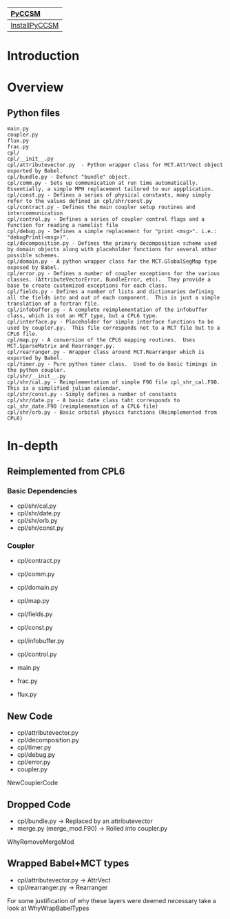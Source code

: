 | [PyCCSM](PyCCSM.md) |
|:--------------------|
| [InstallPyCCSM](InstallPyCCSM.md) |

# Introduction #

# Overview #

## Python files ##

```
main.py
coupler.py
flux.py
frac.py
cpl/
cpl/__init__.py
cpl/attributevector.py  - Python wrapper class for MCT.AttrVect object exported by Babel.
cpl/bundle.py - Defunct "bundle" object.
cpl/comm.py - Sets up communication at run time automatically.  Essentially, a simple MPH replacement tailored to our appplication.
cpl/const.py - Defines a series of physical constants, many simply refer to the values defined in cpl/shr/const.py
cpl/contract.py - Defines the main coupler setup routines and intercommunication
cpl/control.py - Defines a series of coupler control flags and a function for reading a namelist file
cpl/debug.py - Defines a simple replacement for "print <msg>". i.e.:  "debugPrint(<msg>)".
cpl/decomposition.py - Defines the primary decomposition scheme used by domain objects along with placeholder functions for several other possible schemes.
cpl/domain.py - A python wrapper class for the MCT.GlobalSegMap type exposed by Babel.
cpl/error.py - Defines a number of coupler exceptions for the various classes. (AttributeVectorError, BundleError, etc).  They provide a base to create customized exceptions for each class.
cpl/fields.py - Defines a number of lists and dictionaries defining all the fields into and out of each component.  This is just a simple translation of a fortran file.
cpl/infobuffer.py - A complete reimplementation of the infobuffer class, which is not an MCT type, but a CPL6 type.
cpl/interface.py - Placeholder for simple interface functions to be used by coupler.py.  This file corresponds not to a MCT file but to a CPL6 file.
cpl/map.py - A conversion of the CPL6 mapping routines.  Uses MCT.SparseMatrix and Rearranger.py.
cpl/rearranger.py - Wrapper class around MCT.Rearranger which is exported by Babel.
cpl/timer.py - Pure python timer class.  Used to do basic timings in the python coupler.
cpl/shr/__init__.py
cpl/shr/cal.py - Reimplementation of simple F90 file cpl_shr_cal.F90.  This is a simplified julian calendar.
cpl/shr/const.py - Simply defines a number of constants
cpl/shr/date.py - A basic date class taht corresponds to cpl_shr_date.F90 (reimplemenation of a CPL6 file)
cpl/shr/orb.py - Basic orbital physics functions (Reimplemented from CPL6)
```


# In-depth #

## Reimplemented from CPL6 ##

### Basic Dependencies ###

  * cpl/shr/cal.py
  * cpl/shr/date.py
  * cpl/shr/orb.py
  * cpl/shr/const.py

### Coupler ###

  * cpl/contract.py
  * cpl/comm.py
  * cpl/domain.py
  * cpl/map.py
  * cpl/fields.py
  * cpl/const.py
  * cpl/infobuffer.py
  * cpl/control.py

  * main.py
  * frac.py
  * flux.py

## New Code ##

  * cpl/attributevector.py
  * cpl/decomposition.py
  * cpl/timer.py
  * cpl/debug.py
  * cpl/error.py
  * coupler.py

NewCouplerCode

## Dropped Code ##

  * cpl/bundle.py -> Replaced by an attributevector
  * merge.py (merge\_mod.F90) -> Rolled into coupler.py

WhyRemoveMergeMod

## Wrapped Babel+MCT types ##

  * cpl/attributevector.py -> AttrVect
  * cpl/rearranger.py -> Rearranger

For some justification of why these layers were deemed necessary take a look at WhyWrapBabelTypes